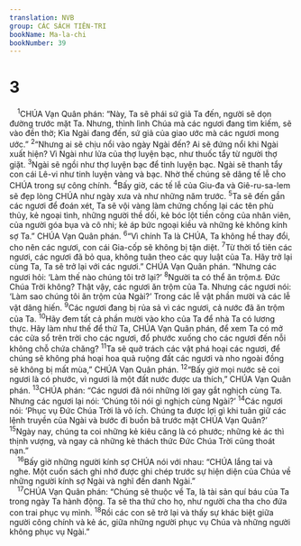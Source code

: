 ```yaml
---
translation: NVB
group: CÁC SÁCH TIÊN-TRI
bookName: Ma-la-chi 
bookNumber: 39
---
```


<div class="title"><h1>3</h1></div>
<span class="verse ma_3_1"> <sup>1</sup>CHÚA Vạn Quân phán: “Này, Ta sẽ phái sứ giả Ta đến, người sẽ dọn đường trước mặt Ta. Nhưng, thình lình Chúa mà các ngươi đang tìm kiếm, sẽ vào đền thờ; Kìa Ngài đang đến, sứ giả của giao ước mà các ngươi mong ước.” </span>
<span class="verse ma_3_2"><sup>2</sup>“Nhưng ai sẽ chịu nổi vào ngày Ngài đến? Ai sẽ đứng nổi khi Ngài xuất hiện? Vì Ngài như lửa của thợ luyện bạc, như thuốc tẩy từ người thợ giặt. </span>
<span class="verse ma_3_3"><sup>3</sup>Ngài sẽ ngồi như thợ luyện bạc để tinh luyện bạc. Ngài sẽ thanh tẩy con cái Lê-vi như tinh luyện vàng và bạc. Nhờ thế chúng sẽ dâng tế lễ cho CHÚA trong sự công chính. </span>
<span class="verse ma_3_4"><sup>4</sup>Bấy giờ, các tế lễ của Giu-đa và Giê-ru-sa-lem sẽ đẹp lòng CHÚA như ngày xưa và như những năm trước. </span>
<span class="verse ma_3_5"><sup>5</sup>Ta sẽ đến gần các ngươi để đoán xét, Ta sẽ vội vàng làm chứng chống lại các tên phù thủy, kẻ ngoại tình, những người thề dối, kẻ bóc lột tiền công của nhân viên, của người góa bụa và cô nhi; kẻ áp bức ngoại kiều và những kẻ không kính sợ Ta.” CHÚA Vạn Quân phán. </span>
<span class="verse ma_3_6"><sup>6</sup>“Vì chính Ta là CHÚA, Ta không hề thay đổi, cho nên các ngươi, con cái Gia-cốp sẽ không bị tận diệt. </span>
<span class="verse ma_3_7"><sup>7</sup>Từ thời tổ tiên các ngươi, các ngươi đã bỏ qua, không tuân theo các quy luật của Ta. Hãy trở lại cùng Ta, Ta sẽ trở lại với các ngươi.” CHÚA Vạn Quân phán. “Nhưng các ngươi hỏi: ‘Làm thế nào chúng tôi trở lại?’ </span>
<span class="verse ma_3_8"><sup>8</sup>Người ta có thể ăn trộm<a data-toggle="tooltip" data-placement="bottom" title="Ctd: lường gạt, một lối chơi chữ với tên Gia-cốp">⚓</a> Đức Chúa Trời không? Thật vậy, các ngươi ăn trộm của Ta. Nhưng các ngươi nói: ‘Làm sao chúng tôi ăn trộm của Ngài?’ Trong các lễ vật phần mười và các lễ vật dâng hiến. </span>
<span class="verse ma_3_9"><sup>9</sup>Các ngươi đang bị rủa sả vì các ngươi, cả nước đã ăn trộm của Ta. </span>
<span class="verse ma_3_10"><sup>10</sup>Hãy đem tất cả phần mười vào kho của Ta để nhà Ta có lương thực. Hãy làm như thế để thử Ta, CHÚA Vạn Quân phán, để xem Ta có mở các cửa sổ trên trời cho các ngươi, đổ phước xuống cho các ngươi đến nỗi không chỗ chứa chăng? </span>
<span class="verse ma_3_11"><sup>11</sup>Ta sẽ quở trách các vật phá hoại các ngươi, để chúng sẽ không phá hoại hoa quả ruộng đất các ngươi và nho ngoài đồng sẽ không bị mất mùa,” CHÚA Vạn Quân phán. </span>
<span class="verse ma_3_12"><sup>12</sup>“Bấy giờ mọi nước sẽ coi ngươi là có phước, vì ngươi là một đất nước được ưa thích,” CHÚA Vạn Quân phán. </span>
<span class="verse ma_3_13"><sup>13</sup>CHÚA phán: “Các ngươi đã nói những lời gay gắt nghịch cùng Ta. Nhưng các ngươi lại nói: ‘Chúng tôi nói gì nghịch cùng Ngài?’ </span>
<span class="verse ma_3_14"><sup>14</sup>Các ngươi nói: ‘Phục vụ Đức Chúa Trời là vô ích. Chúng ta được lợi gì khi tuân giữ các lệnh truyền của Ngài và bước đi buồn bã trước mặt CHÚA Vạn Quân?’ </span>
<span class="verse ma_3_15"><sup>15</sup>Ngày nay, chúng ta coi những kẻ kiêu căng là có phước; những kẻ ác thì thịnh vượng, và ngay cả những kẻ thách thức Đức Chúa Trời cũng thoát nạn.” <br/></span>
<span class="verse ma_3_16"> <sup>16</sup>Bấy giờ những người kính sợ CHÚA nói với nhau: “CHÚA lắng tai và nghe. Một cuốn sách ghi nhớ được ghi chép trước sự hiện diện của Chúa về những người kính sợ Ngài và nghĩ đến danh Ngài.” <br/></span>
<span class="verse ma_3_17"> <sup>17</sup>CHÚA Vạn Quân phán: “Chúng sẽ thuộc về Ta, là tài sản quí báu của Ta trong ngày Ta hành động. Ta sẽ tha thứ cho họ, như người cha tha cho đứa con trai phục vụ mình. </span>
<span class="verse ma_3_18"><sup>18</sup>Rồi các con sẽ trở lại và thấy sự khác biệt giữa người công chính và kẻ ác, giữa những người phục vụ Chúa và những người không phục vụ Ngài.” <br/></span>
